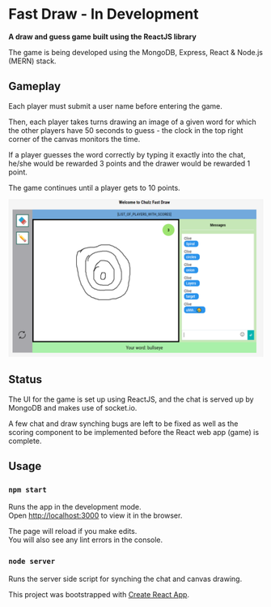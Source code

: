 
# Fast Draw - In Development
**A draw and guess game built using the ReactJS library**

The game is being developed using the MongoDB, Express, React & Node.js (MERN) stack.

## Gameplay

Each player must submit a user name before entering the game.

Then, each player takes turns drawing an image of a given word for which the other players have 50 seconds to guess - the clock in the top right corner of the canvas monitors the time.

If a player guesses the word correctly by typing it exactly into the chat, he/she would be rewarded 3 points and the drawer would be rewarded 1 point.

The game continues until a player gets to 10 points.

![](documents/content/game_basic_ui.png)

## Status

The UI for the game is set up using ReactJS, and the chat is served up by MongoDB and makes use of socket.io.

A few chat and draw synching bugs are left to be fixed as well as the scoring component to be implemented before the React web app (game) is complete.

## Usage

### `npm start`

Runs the app in the development mode.<br>
Open [http://localhost:3000](http://localhost:3000) to view it in the browser.

The page will reload if you make edits.<br>
You will also see any lint errors in the console.

### `node server`

Runs the server side script for synching the chat and canvas drawing.

This project was bootstrapped with [Create React App](https://github.com/facebook/create-react-app).
